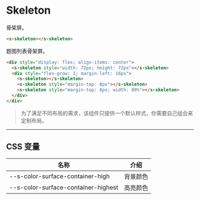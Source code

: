 # Skeleton

骨架屏。

```html preview
<s-skeleton></s-skeleton>
```

题图列表骨架屏。

```html preview
<div style="display: flex; align-items: center">
  <s-skeleton style="width: 72px; height: 72px"></s-skeleton>
  <div style="flex-grow: 1; margin-left: 16px">
    <s-skeleton></s-skeleton>
    <s-skeleton style="margin-top: 8px"></s-skeleton>
    <s-skeleton style="margin-top: 8px; width: 80%"></s-skeleton>
  </div>
</div>
```

> 为了满足不同布局的需求，该组件只提供一个默认样式，你需要自己组合来定制布局。

---

## CSS 变量

| 名称                                | 介绍     |
| ----------------------------------- | ------- |
| --s-color-surface-container-high    | 背景颜色 |
| --s-color-surface-container-highest | 高亮颜色 |